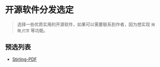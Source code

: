 # 开源软件分发选定
> 选择一些优质实用的开源软件，如果可以需要联系到作者，因为想实现 `捐赠`,`打赏` 等功能。

## 预选列表
- <a href="https://github.com/Stirling-Tools/Stirling-PDF" target="_blank">Stirling-PDF</a>
